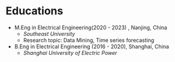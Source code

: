 # Educations

* M.Eng in Electrical Engineering(2020 - 2023) , Nanjing, China
  * *Southeast University*
  * Research topic: Data Mining, Time series forecasting
* B.Eng in Electrical Engineering (2016 - 2020), Shanghai, China
  * *Shanghai University of Electric Power*





